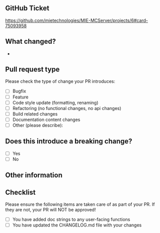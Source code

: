 ## GitHub Ticket
<!-- Please provide link(s) for the ticket(s) your PR fixes (ex: https://github.com/mietechnologies/MIE-MCServer/projects/6#card-75093958) -->
https://github.com/mietechnologies/MIE-MCServer/projects/6#card-75093958

## What changed?
-

## Pull request type
Please check the type of change your PR introduces:
- [ ] Bugfix
- [ ] Feature
- [ ] Code style update (formatting, renaming)
- [ ] Refactoring (no functional changes, no api changes)
- [ ] Build related changes
- [ ] Documentation content changes
- [ ] Other (please describe): 

## Does this introduce a breaking change?
<!-- If this introduces a breaking change, please add the **Breaking** tag to the PR -->
- [ ] Yes
- [ ] No

## Other information
<!-- Any other information that is important to this PR such as screenshots of how the component looks before and after the change. -->

## Checklist
Please ensure the following items are taken care of as part of your PR. If they are not, your PR will NOT be approved!
- [ ] You have added doc strings to any user-facing functions
- [ ] You have updated the CHANGELOG.md file with your changes